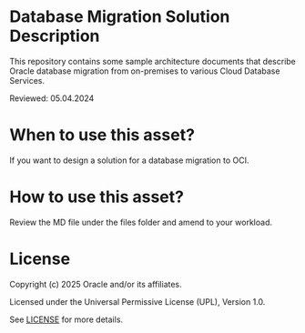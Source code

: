 # Database Migration Solution Description

This repository contains some sample architecture documents that describe Oracle database migration from on-premises to various Cloud Database Services.

Reviewed: 05.04.2024

# When to use this asset?

If you want to design a solution for a database migration to OCI.

# How to use this asset?

Review the MD file under the files folder and amend to your workload.

# License

Copyright (c) 2025 Oracle and/or its affiliates.

Licensed under the Universal Permissive License (UPL), Version 1.0.

See [LICENSE](https://github.com/oracle-devrel/technology-engineering/blob/main/LICENSE) for more details.
